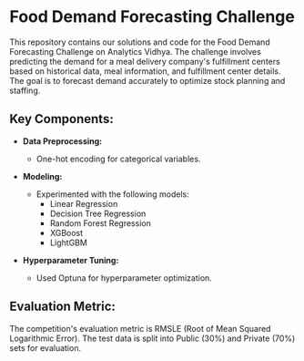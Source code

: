 # Food Demand Forecasting Challenge

This repository contains our solutions and code for the Food Demand Forecasting Challenge on Analytics Vidhya. The challenge involves predicting the demand for a meal delivery company's fulfillment centers based on historical data, meal information, and fulfillment center details. The goal is to forecast demand accurately to optimize stock planning and staffing.

## Key Components:

- **Data Preprocessing:**
  - One-hot encoding for categorical variables.

- **Modeling:**
  - Experimented with the following models:
    - Linear Regression
    - Decision Tree Regression
    - Random Forest Regression
    - XGBoost
    - LightGBM

- **Hyperparameter Tuning:**
  - Used Optuna for hyperparameter optimization.

## Evaluation Metric:

The competition's evaluation metric is RMSLE (Root of Mean Squared Logarithmic Error). The test data is split into Public (30%) and Private (70%) sets for evaluation.

